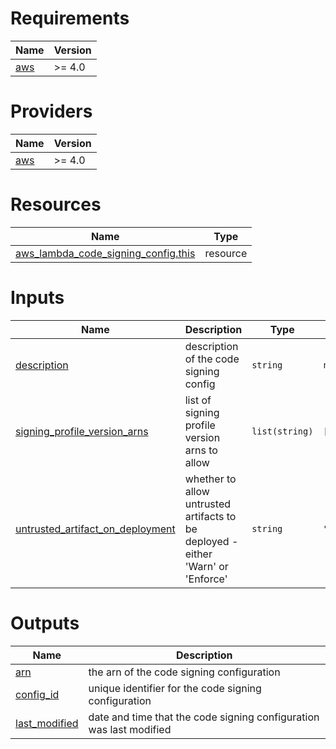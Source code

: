 <!-- BEGIN_TF_DOCS -->
# Requirements

| Name | Version |
|------|---------|
| <a name="requirement_aws"></a> [aws](#requirement\_aws) | >= 4.0 |

# Providers

| Name | Version |
|------|---------|
| <a name="provider_aws"></a> [aws](#provider\_aws) | >= 4.0 |

# Resources

| Name | Type |
|------|------|
| [aws_lambda_code_signing_config.this](https://registry.terraform.io/providers/hashicorp/aws/latest/docs/resources/lambda_code_signing_config) | resource |

# Inputs

| Name | Description | Type | Default | Required |
|------|-------------|------|---------|:--------:|
| <a name="input_description"></a> [description](#input\_description) | description of the code signing config | `string` | `null` | no |
| <a name="input_signing_profile_version_arns"></a> [signing\_profile\_version\_arns](#input\_signing\_profile\_version\_arns) | list of signing profile version arns to allow | `list(string)` | `[]` | no |
| <a name="input_untrusted_artifact_on_deployment"></a> [untrusted\_artifact\_on\_deployment](#input\_untrusted\_artifact\_on\_deployment) | whether to allow untrusted artifacts to be deployed - either 'Warn' or 'Enforce' | `string` | `"Enforce"` | no |

# Outputs

| Name | Description |
|------|-------------|
| <a name="output_arn"></a> [arn](#output\_arn) | the arn of the code signing configuration |
| <a name="output_config_id"></a> [config\_id](#output\_config\_id) | unique identifier for the code signing configuration |
| <a name="output_last_modified"></a> [last\_modified](#output\_last\_modified) | date and time that the code signing configuration was last modified |
<!-- END_TF_DOCS -->